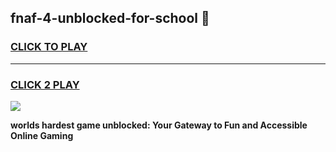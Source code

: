 
## fnaf-4-unblocked-for-school 👋
<h3>
<a href="https://premium.freeplayer.one?title=fnaf-4-unblocked-for-school&ref=14F">CLICK TO PLAY</a></h3>
<hr>

<h3>
<a href="https://premium.freeplayer.one?title=fnaf-4-unblocked-for-school&ref=14F">CLICK 2 PLAY</a>
  
</h3>

<a href="https://premium.freeplayer.one?title=fnaf-4-unblocked-for-school&ref=12F/"><img src="https://clearcache.store/games.png"></a>


**worlds hardest game unblocked: Your Gateway to Fun and Accessible Online Gaming**
